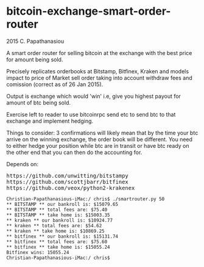 # bitcoin-exchange-smart-order-router

2015 C. Papathanasiou

A smart order router for selling bitcoin at the exchange with the best price for amount being sold.

Precisely replicates orderbooks at Bitstamp, Bitfinex, Kraken and models impact to price of  Market sell order taking into account withdraw fees and comission (correct as of 26 Jan 2015).

Output is exchange which would 'win' i.e, give you highest payout for amount of btc being sold.

Exercise left to reader to use bitcoinrpc send etc to send btc to that exchange and implement hedging.

Things to consider:
3 confirmations will likely mean that by the time your btc arrive on the winning exchange, the order book will be different. You need to either hedge your position while btc are in transit or have btc ready on the other end that you can then do the accounting for.

Depends on:
<pre>
https://github.com/unwitting/bitstampy
https://github.com/scottjbarr/bitfinex
https://github.com/veox/python2-krakenex
</pre>

```
Christian-Papathanasious-iMac:/ chris$ ./smartrouter.py 50
** BITSTAMP ** our bankroll is: $15079.65
** BITSTAMP ** total fees are: $75.40
** BITSTAMP ** take home is: $15003.35
** kraken ** our bankroll is: $10924.77
** kraken ** total fees are: $54.62
** kraken ** take home is: $10869.25
** bitfinex ** our bankroll is: $15131.74
** bitfinex ** total fees are: $75.60
** bitfinex ** take home is: $15055.24
Bitfinex wins: 15055.24
Christian-Papathanasious-iMac:/ chris$
```

